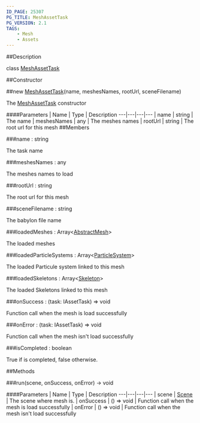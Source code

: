 ```yaml
---
ID_PAGE: 25307
PG_TITLE: MeshAssetTask
PG_VERSION: 2.1
TAGS:
    - Mesh
    - Assets
---
```

##Description

class [MeshAssetTask](/classes/2.2/MeshAssetTask)



##Constructor

##new [MeshAssetTask](/classes/2.2/MeshAssetTask)(name, meshesNames, rootUrl, sceneFilename)

The [MeshAssetTask](/classes/2.2/MeshAssetTask) constructor

####Parameters
 | Name | Type | Description
---|---|---|---
 | name | string |  The name
 | meshesNames | any |  The meshes names
 | rootUrl | string |  The root url for this mesh
##Members

###name : string

The task name

###meshesNames : any

The meshes names to load

###rootUrl : string

The root url for this mesh

###sceneFilename : string

The babylon file name

###loadedMeshes : Array&lt;[AbstractMesh](/classes/2.2/AbstractMesh)&gt;

The loaded meshes

###loadedParticleSystems : Array&lt;[ParticleSystem](/classes/2.2/ParticleSystem)&gt;

The loaded Particule system linked to this mesh

###loadedSkeletons : Array&lt;[Skeleton](/classes/2.2/Skeleton)&gt;

The loaded Skeletons linked to this mesh

###onSuccess : (task: IAssetTask) =&gt; void

Function call when the mesh is load successfully

###onError : (task: IAssetTask) =&gt; void

Function call when the mesh isn't load successfully

###isCompleted : boolean

True if is completed, false otherwise.

##Methods

###run(scene, onSuccess, onError) &rarr; void



####Parameters
 | Name | Type | Description
---|---|---|---
 | scene | [Scene](/classes/2.2/Scene) |  The scene where mesh is.
 | onSuccess | () =&gt; void |  Function call when the mesh is load successfully
 | onError | () =&gt; void |  Function call when the mesh isn't load successfully

